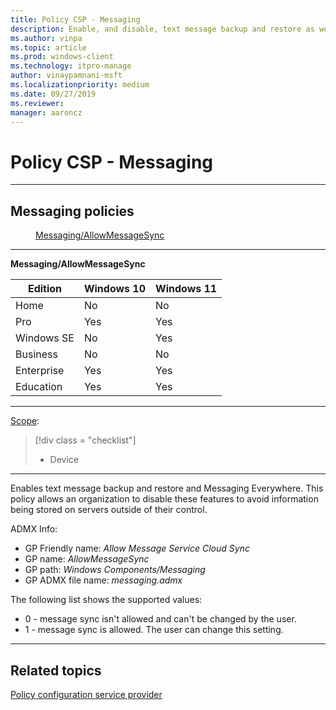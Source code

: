 ```yaml
---
title: Policy CSP - Messaging
description: Enable, and disable, text message backup and restore as well as Messaging Everywhere by using the Policy CSP for messaging.
ms.author: vinpa
ms.topic: article
ms.prod: windows-client
ms.technology: itpro-manage
author: vinaypamnani-msft
ms.localizationpriority: medium
ms.date: 09/27/2019
ms.reviewer: 
manager: aaroncz
---
```


# Policy CSP - Messaging

<hr/>

<!--Policies-->
## Messaging policies

<dl>
  <dd>
    <a href="#messaging-allowmessagesync">Messaging/AllowMessageSync</a>
  </dd>
</dl>

<hr/>

<!--Policy-->
<a href="" id="messaging-allowmessagesync"></a>**Messaging/AllowMessageSync**

<!--SupportedSKUs-->

|Edition|Windows 10|Windows 11|
|--- |--- |--- |
|Home|No|No|
|Pro|Yes|Yes|
|Windows SE|No|Yes|
|Business|No|No|
|Enterprise|Yes|Yes|
|Education|Yes|Yes|

<!--/SupportedSKUs-->
<hr/>

<!--Scope-->
[Scope](./policy-configuration-service-provider.md#policy-scope):

> [!div class = "checklist"]
> * Device

<hr/>

<!--/Scope-->
<!--Description-->
Enables text message backup and restore and Messaging Everywhere. This policy allows an organization to disable these features to avoid information being stored on servers outside of their control.

<!--/Description-->
<!--ADMXMapped-->
ADMX Info:
-   GP Friendly name: *Allow Message Service Cloud Sync*
-   GP name: *AllowMessageSync*
-   GP path: *Windows Components/Messaging*
-   GP ADMX file name: *messaging.admx*

<!--/ADMXMapped-->
<!--SupportedValues-->
The following list shows the supported values:

-   0 - message sync isn't allowed and can't be changed by the user.
-   1 - message sync is allowed. The user can change this setting.

<!--/SupportedValues-->
<!--/Policy-->

<hr/>

<!--/Policies-->

## Related topics

[Policy configuration service provider](policy-configuration-service-provider.md)
